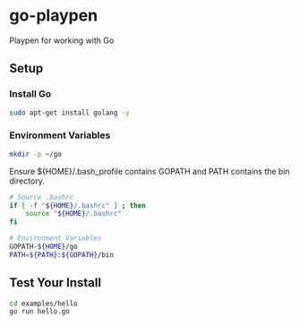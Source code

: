 # go-playpen
Playpen for working with Go

## Setup

### Install Go

```bash
sudo apt-get install golang -y
```

### Environment Variables

```bash
mkdir -p ~/go
```

Ensure ${HOME}/.bash_profile contains GOPATH and PATH contains the bin directory.

```bash
# Source .bashrc
if [ -f "${HOME}/.bashrc" ] ; then
    source "${HOME}/.bashrc"
fi

# Environment Variables
GOPATH-${HOME}/go
PATH=${PATH}:${GOPATH}/bin
```

## Test Your Install

```bash
cd examples/hello
go run hello.go
```

